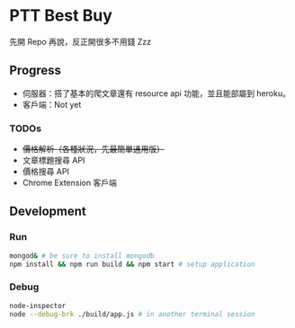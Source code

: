 PTT Best Buy
=============

先開 Repo 再說，反正開很多不用錢 Zzz

## Progress

* 伺服器：搭了基本的爬文章還有 resource api 功能，並且能部屬到 heroku。
* 客戶端：Not yet

### TODOs

* <del>價格解析（各種狀況，先最簡單通用版）</del>
* 文章標題搜尋 API
* 價格搜尋 API
* Chrome Extension 客戶端

## Development

### Run

```bash
mongod& # be sure to install mongodb
npm install && npm run build && npm start # setup application
```

### Debug

```bash
node-inspector
node --debug-brk ./build/app.js # in another terminal session
```

